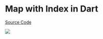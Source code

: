 # Map with Index in Dart

[Source Code](../source/map-with-index-in-dart.dart)

![](../images/map-with-index-in-dart.jpg)
